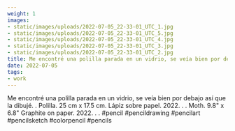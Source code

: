 ```yaml
---
weight: 1
images:
- static/images/uploads/2022-07-05_22-33-01_UTC_1.jpg
- static/images/uploads/2022-07-05_22-33-01_UTC_5.jpg
- static/images/uploads/2022-07-05_22-33-01_UTC_4.jpg
- static/images/uploads/2022-07-05_22-33-01_UTC_3.jpg
- static/images/uploads/2022-07-05_22-33-01_UTC_2.jpg
title: Me encontré una polilla parada en un vidrio, se veía bien por debajo así que la dibujé.
date: 2022-07-05
tags:
- work
---
```


Me encontré una polilla parada en un vidrio, se veía bien por debajo así que la dibujé.
.
Polilla.
25 cm x 17.5 cm.
Lápiz sobre papel.
2022.
.
.
Moth.
9.8" x 6.8"
Graphite on paper.
2022.
.
.
#pencil #pencildrawing #pencilart #pencilsketch #colorpencil #pencils

